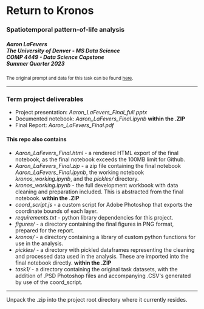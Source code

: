 # Return to Kronos
### Spatiotemporal pattern-of-life analysis
##### Aaron LaFevers<br>The University of Denver - MS Data Science <br>COMP 4449 - Data Science Capstone <br>Summer Quarter 2023  
<small>The original prompt and data for this task can be found [here](https://github.com/emmanueliarussi/DataScienceCapstone/tree/master/7_FinalProjects/ReturntoKronos).</small>

---  

### Term project deliverables
- Project presentation: *Aaron_LaFevers_Final_full.pptx*
- Documented notebook: *Aaron_LaFevers_Final.ipynb* **within the .ZIP**
- Final Report: *Aaron_LaFevers_Final.pdf*

#### This repo also contains
- *Aaron_LaFevers_Final.html* - a rendered HTML export of the final notebook, as the final notebook exceeds the 100MB limit for Github.
- *Aaron_LaFevers_Final.zip* - a zip file containing the final notebook *Aaron_LaFevers_Final.ipynb*, the working notebook *kronos_working.ipynb*, and the *pickles/* directory.
- *kronos_working.ipynb* - the full development workbook with data cleaning and preparation included.  This is abstracted from the final notebook.  **within the .ZIP**
- *coord_script.js* - a custom script for Adobe Photoshop that exports the coordinate bounds of each layer.
- *requirements.txt* - python library dependencies for this project.
- *figures/* - a directory containing the final figures in PNG format, prepared for the report.
- *kronos/* - a directory containing a library of custom python functions for use in the analysis.
- *pickles/* - a directory with pickled dataframes representing the cleaning and processed data used in the analysis.  These are imported into the final notebook directly.  **within the .ZIP**
- *task1/* - a directory containing the original task datasets, with the addition of .PSD Photoshop files and accompanying .CSV's generated by use of the coord_script.

----

Unpack the .zip into the project root directory where it currently resides.